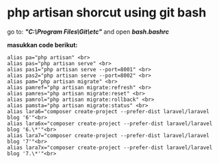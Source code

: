  # php artisan shorcut using git bash
 
 go to: ***"C:\Program Files\Git\etc"*** and open ***bash.bashrc***

 **masukkan code berikut:** 
 
    alias pa="php artisan" <br>
    alias pas="php artisan serve" <br>
    alias pas1="php artisan serve --port=8001" <br>
    alias pas2="php artisan serve --port=8002" <br>
    alias pam="php artisan migrate" <br>
    alias pamref="php artisan migrate:refresh" <br>
    alias pamres="php artisan migrate:reset" <br>
    alias pamrol="php artisan migrate:rollback" <br>
    alias pamsta="php artisan migrate:status" <br>
    alias lara6="composer create-project --prefer-dist laravel/laravel blog '6'"<br>
    alias lara6x="composer create-project --prefer-dist laravel/laravel blog '6.\*'"<br>
    alias lara7="composer create-project --prefer-dist laravel/laravel blog '7'"<br>
    alias lara7x="composer create-project --prefer-dist laravel/laravel blog '7.\*'"<br>



 
